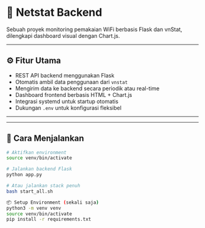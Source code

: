 # 📡 Netstat Backend

Sebuah proyek monitoring pemakaian WiFi berbasis Flask dan vnStat, dilengkapi dashboard visual dengan Chart.js.

---

## ⚙️ Fitur Utama

- REST API backend menggunakan Flask
- Otomatis ambil data penggunaan dari `vnstat`
- Mengirim data ke backend secara periodik atau real-time
- Dashboard frontend berbasis HTML + Chart.js
- Integrasi systemd untuk startup otomatis
- Dukungan `.env` untuk konfigurasi fleksibel

---


---

## 🚀 Cara Menjalankan

```bash
# Aktifkan environment
source venv/bin/activate

# Jalankan backend Flask
python app.py

# Atau jalankan stack penuh
bash start_all.sh

📦 Setup Environment (sekali saja)
python3 -m venv venv
source venv/bin/activate
pip install -r requirements.txt
